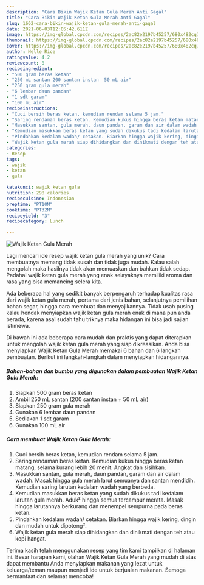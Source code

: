 ```yaml
---
description: "Cara Bikin Wajik Ketan Gula Merah Anti Gagal"
title: "Cara Bikin Wajik Ketan Gula Merah Anti Gagal"
slug: 1662-cara-bikin-wajik-ketan-gula-merah-anti-gagal
date: 2021-06-03T12:05:42.611Z
image: https://img-global.cpcdn.com/recipes/2ac82e2197b45257/680x482cq70/wajik-ketan-gula-merah-foto-resep-utama.jpg
thumbnail: https://img-global.cpcdn.com/recipes/2ac82e2197b45257/680x482cq70/wajik-ketan-gula-merah-foto-resep-utama.jpg
cover: https://img-global.cpcdn.com/recipes/2ac82e2197b45257/680x482cq70/wajik-ketan-gula-merah-foto-resep-utama.jpg
author: Nelle Rice
ratingvalue: 4.2
reviewcount: 8
recipeingredient:
- "500 gram beras ketan"
- "250 mL santan 200 santan instan  50 mL air"
- "250 gram gula merah"
- "6 lembar daun pandan"
- "1 sdt garam"
- "100 mL air"
recipeinstructions:
- "Cuci bersih beras ketan, kemudian rendam selama 5 jam."
- "Saring rendaman beras ketan. Kemudian kukus hingga beras ketan matang, selama kurang lebih 20 menit. Angkat dan sisihkan."
- "Masukkan santan, gula merah, daun pandan, garam dan air dalam wadah. Masak hingga gula merah larut semuanya dan santan mendidih. Kemudian saring larutan kedalam wadah yang berbeda."
- "Kemudian masukkan beras ketan yang sudah dikukus tadi kedalam larutan gula merah. Aduk² hingga semua tercampur merata. Masak hingga larutannya berkurang dan menempel sempurna pada beras ketan."
- "Pindahkan kedalam wadah/ cetakan. Biarkan hingga wajik kering, dingin dan mudah untuk dipotong²."
- "Wajik ketan gula merah siap dihidangkan dan dinikmati dengan teh atau kopi hangat."
categories:
- Resep
tags:
- wajik
- ketan
- gula

katakunci: wajik ketan gula 
nutrition: 298 calories
recipecuisine: Indonesian
preptime: "PT10M"
cooktime: "PT32M"
recipeyield: "3"
recipecategory: Lunch

---
```



![Wajik Ketan Gula Merah](https://img-global.cpcdn.com/recipes/2ac82e2197b45257/680x482cq70/wajik-ketan-gula-merah-foto-resep-utama.jpg)

Lagi mencari ide resep wajik ketan gula merah yang unik? Cara membuatnya memang tidak susah dan tidak juga mudah. Kalau salah mengolah maka hasilnya tidak akan memuaskan dan bahkan tidak sedap. Padahal wajik ketan gula merah yang enak selayaknya memiliki aroma dan rasa yang bisa memancing selera kita.

Ada beberapa hal yang sedikit banyak berpengaruh terhadap kualitas rasa dari wajik ketan gula merah, pertama dari jenis bahan, selanjutnya pemilihan bahan segar, hingga cara membuat dan menyajikannya. Tidak usah pusing kalau hendak menyiapkan wajik ketan gula merah enak di mana pun anda berada, karena asal sudah tahu triknya maka hidangan ini bisa jadi sajian istimewa.




Di bawah ini ada beberapa cara mudah dan praktis yang dapat diterapkan untuk mengolah wajik ketan gula merah yang siap dikreasikan. Anda bisa menyiapkan Wajik Ketan Gula Merah memakai 6 bahan dan 6 langkah pembuatan. Berikut ini langkah-langkah dalam menyiapkan hidangannya.

<!--inarticleads1-->

##### Bahan-bahan dan bumbu yang digunakan dalam pembuatan Wajik Ketan Gula Merah:

1. Siapkan 500 gram beras ketan
1. Ambil 250 mL santan (200 santan instan + 50 mL air)
1. Siapkan 250 gram gula merah
1. Gunakan 6 lembar daun pandan
1. Sediakan 1 sdt garam
1. Gunakan 100 mL air




<!--inarticleads2-->

##### Cara membuat Wajik Ketan Gula Merah:

1. Cuci bersih beras ketan, kemudian rendam selama 5 jam.
1. Saring rendaman beras ketan. Kemudian kukus hingga beras ketan matang, selama kurang lebih 20 menit. Angkat dan sisihkan.
1. Masukkan santan, gula merah, daun pandan, garam dan air dalam wadah. Masak hingga gula merah larut semuanya dan santan mendidih. Kemudian saring larutan kedalam wadah yang berbeda.
1. Kemudian masukkan beras ketan yang sudah dikukus tadi kedalam larutan gula merah. Aduk² hingga semua tercampur merata. Masak hingga larutannya berkurang dan menempel sempurna pada beras ketan.
1. Pindahkan kedalam wadah/ cetakan. Biarkan hingga wajik kering, dingin dan mudah untuk dipotong².
1. Wajik ketan gula merah siap dihidangkan dan dinikmati dengan teh atau kopi hangat.




Terima kasih telah menggunakan resep yang tim kami tampilkan di halaman ini. Besar harapan kami, olahan Wajik Ketan Gula Merah yang mudah di atas dapat membantu Anda menyiapkan makanan yang lezat untuk keluarga/teman maupun menjadi ide untuk berjualan makanan. Semoga bermanfaat dan selamat mencoba!
